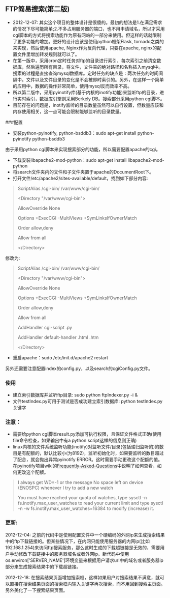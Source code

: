 ## FTP简易搜索(第二版)
* 2012-12-07: 其实这个项目的整体设计是很傻的。最初的想法是1.在满足需求的情况下尽可能简单;2.不多占用服务器的端口，也不用申请域名，所以才采用cgi脚本的方式将搜索功能作为原有网站的一部分来使用。但这样的话就限制了更多功能的增加。更好的设计应该是使用python框架Flask, tornado之类的来实现，然后使用apache, Nginx作为反向代理，只要在apache, nginx的配置文件里增加转发规则就可以了。
* 在第一版中，采用cron定时任务对ftp的目录进行索引，每次索引之前清空数据库，然后遍历所有目录，将文件，文件夹的绝对路径和名称插入mysql中。搜索的过程是直接查询mysql数据库。定时任务的缺点是：两次任务的时间间隔中。文件以及文件目录的变化是不会被即时索引的。另外，在这样一个简单的应用中，数据的操作非常简单，使用mysql反而效率不高。
* 所以第二版中，采用pyinotify库(基于内核的inotify功能)来监听ftp的目录，进行实时索引，数据库引擎则采用Berkely DB。搜索部分采用python cgi脚本。
* 目前存在的问题是，inotify监听的目录数量虽然可以自行设置，但数量应该和内存使用相关，这一点可能会限制能够监听的目录数量。

###配置

* 安装python-pyinotify, python-bsddb3：sudo apt-get install python-pyinotify python-bsddb3

由于采用python cgi脚本来实现搜索部分的功能，所以需要配置apache的cgi。

* 下载安装libapache2-mod-python：sudo apt-get install libapache2-mod-python
* 将search文件夹内的文件和子文件夹置于apache的DocumentRoot下。
* 打开文件/etc/apache2/sites-available/default，找到如下部分内容:

> ScriptAlias /cgi-bin/ /var/www/cgi-bin/
>
> \<Directory "/var/www/cgi-bin"\>
>
>    AllowOverride None
>
>    Options +ExecCGI -MultiViews +SymLinksIfOwnerMatch
>
>    Order allow,deny
>
>    Allow from all
>
> \</Directory\>

修改为:


> ScriptAlias /cgi-bin/ /var/www/cgi-bin/
>
> \<Directory "/var/www/cgi-bin"\>
>
>    AllowOverride None
>
>    Options +ExecCGI -MultiViews +SymLinksIfOwnerMatch
>
>    Order allow,deny
>
>    Allow from all
>
>    AddHandler cgi-script .py
>
>    AddHandler default-handler .html .htm
>
> \</Directory\>

* 重启apache：sudo /etc/init.d/apache2 restart

另外还需要注意配置index的config.py，以及search的cgiConfig.py文件。

### 使用

* 建立索引数据库并监听ftp目录: sudo python ftpIndexer.py -i &
* 文件testIndex.py可用于测试是否成功建立索引数据库: python testIndex.py 关键字

### 注意：
* 需要给python cgi脚本result.py添加可执行权限，且保证文件格式正确(使用file命令检查，如果输出中有a python script这样的信息则正确)
* linux内核的文件系统监听功能(inotify)对监听文件/目录(包括递归监听的)的数目是有配额的，默认比较小(为8192)，监听初始化时，如果要监听的数目超过了配合，就会抛出异常pyinotify ERROR。这时需要手动更改这个配额的值。在pyinotify项目wiki的[Frequently-Asked-Questions](https://github.com/seb-m/pyinotify/wiki/Frequently-Asked-Questions)中说明了如何查看，如何更改这个配额。


>I always get WD=-1 or the message No space left on device (ENOSPC) whenever I try to add a new watch
>
>You must have reached your quota of watches, type sysctl -n fs.inotify.max_user_watches to read your current limit and type sysctl -n -w fs.inotify.max_user_watches=16384 to modify (increase) it.

### 更新:

2012-12-04: 之前的代码中是使用配置文件中一个硬编码的外网ip来生成搜索结果中的ftp下载链接的。但某些情况下，在内网只能使用服务器的内网ip(比如192.168.1.254)来访问ftp搜索服务，那么这时生成的下载超链接是无效的，需要用户手动修改下载链接中的服务器域名或者外网ip。新代码中使用os.environ['SERVER_NAME']环境变量来根据用户请求url中的域名或者服务器ip部分来生成搜索结果中的下载超链接。

2012-12-18:
在搜索结果页面增加搜索框，这样如果用户对搜索结果不满意，就可以直接在搜索结果页面的搜索框内输入关键字再次搜索，而不用回到搜索主页面。另外美化了一下搜索结果页面。
